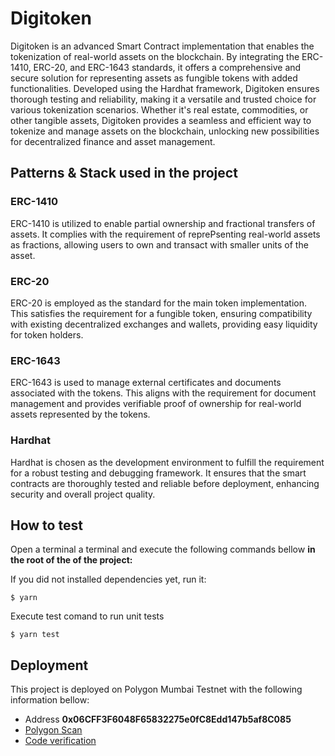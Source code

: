 # Digitoken

Digitoken is an advanced Smart Contract implementation that enables the tokenization of real-world assets on the blockchain. By integrating the ERC-1410, ERC-20, and ERC-1643 standards, it offers a comprehensive and secure solution for representing assets as fungible tokens with added functionalities. Developed using the Hardhat framework, Digitoken ensures thorough testing and reliability, making it a versatile and trusted choice for various tokenization scenarios. Whether it's real estate, commodities, or other tangible assets, Digitoken provides a seamless and efficient way to tokenize and manage assets on the blockchain, unlocking new possibilities for decentralized finance and asset management.

## Patterns & Stack used in the project
### ERC-1410

ERC-1410 is utilized to enable partial ownership and fractional transfers of assets. It complies with the requirement of reprePsenting real-world assets as fractions, allowing users to own and transact with smaller units of the asset.

### ERC-20

ERC-20 is employed as the standard for the main token implementation. This satisfies the requirement for a fungible token, ensuring compatibility with existing decentralized exchanges and wallets, providing easy liquidity for token holders.

### ERC-1643

ERC-1643 is used to manage external certificates and documents associated with the tokens. This aligns with the requirement for document management and provides verifiable proof of ownership for real-world assets represented by the tokens.

### Hardhat

Hardhat is chosen as the development environment to fulfill the requirement for a robust testing and debugging framework. It ensures that the smart contracts are thoroughly tested and reliable before deployment, enhancing security and overall project quality.

## How to test
Open a terminal a terminal and execute the following commands bellow __in the root of the of the project:__

If you did not installed dependencies yet, run it:
```
$ yarn
```
Execute test comand to run unit tests
```
$ yarn test
```
## Deployment
This project is deployed on Polygon Mumbai Testnet with the following information bellow:
 - Address **0x06CFF3F6048F65832275e0fC8Edd147b5af8C085**
 - [Polygon Scan](https://mumbai.polygonscan.com/address/0x06CFF3F6048F65832275e0fC8Edd147b5af8C085)
 - [Code verification](https://mumbai.polygonscan.com/address/0x06CFF3F6048F65832275e0fC8Edd147b5af8C085#code)
